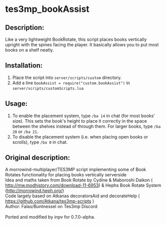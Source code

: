 # tes3mp_bookAssist

## Description:<br>
Like a very lightweight BookRotate, this script places books vertically upright with the spines facing the player. It basically allows you to put most books on a shelf neatly.<br>
## Installation:<br>
1. Place the script into `server/scripts/custom` directory.<br>
2. Add a line `bookAssist = require("custom.bookAssist")` in `server/scripts/customScripts.lua`
## Usage:
1. To enable the placement system, type `/ba 14` in chat (for most books' size). This sets the book's height to place it correctly in the space between the shelves instead of through them. For larger books, type `/ba 20` or `/ba 21`.
2. To disable the placement system (i.e. when placing open books or scrolls), type `/ba 0` in chat.

## Original description:<br>
A morrowind-multiplayer/TES3MP script implementing some of Book Rotates functionality for placing books vertically serverside<br>
Idea and maths taken from Book Rotate by Cydine & Maboroshi Daikon ( http://mw.modhistory.com/download-11-6953) & Hephs Book Rotate System (http://morrowind.heph.org/)
<br>Code largely based on Atkanas decoratorsAid and decorateHelp ( https://github.com/Atkana/tes3mp-scripts ) 
<br>Author: Falas/Buntnessel on Tes3mp Discord<br><br>
Ported and modified by inpv for 0.7.0-alpha.<br><br>

